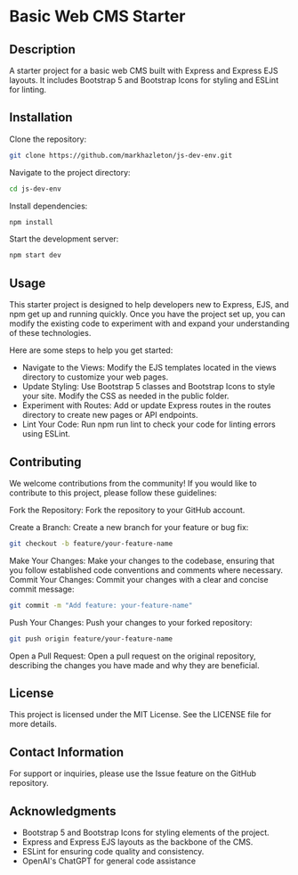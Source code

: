 # Basic Web CMS Starter

## Description

A starter project for a basic web CMS built with Express and Express EJS layouts. It includes Bootstrap 5 and Bootstrap Icons for styling and ESLint for linting.

## Installation

Clone the repository:

```bash
git clone https://github.com/markhazleton/js-dev-env.git
```

Navigate to the project directory:

```bash
cd js-dev-env
```

Install dependencies:

```bash
npm install
```

Start the development server:

```bash
npm start dev
```

## Usage
This starter project is designed to help developers new to Express, EJS, and npm get up and running quickly. Once you have the project set up, you can modify the existing code to experiment with and expand your understanding of these technologies.

Here are some steps to help you get started:

- Navigate to the Views: Modify the EJS templates located in the views directory to customize your web pages.
- Update Styling: Use Bootstrap 5 classes and Bootstrap Icons to style your site. Modify the CSS as needed in the public folder.
- Experiment with Routes: Add or update Express routes in the routes directory to create new pages or API endpoints.
- Lint Your Code: Run npm run lint to check your code for linting errors using ESLint.

## Contributing

We welcome contributions from the community! If you would like to contribute to this project, please follow these guidelines:

Fork the Repository: Fork the repository to your GitHub account.

Create a Branch: Create a new branch for your feature or bug fix:

```sh
git checkout -b feature/your-feature-name
```

Make Your Changes: Make your changes to the codebase, ensuring that you follow established code conventions and comments where necessary.
Commit Your Changes: Commit your changes with a clear and concise commit message:

```bash
git commit -m "Add feature: your-feature-name"

```

Push Your Changes: Push your changes to your forked repository:

```bash
git push origin feature/your-feature-name
```

Open a Pull Request: Open a pull request on the original repository, describing the changes you have made and why they are beneficial.

## License

This project is licensed under the MIT License. See the LICENSE file for more details.

## Contact Information

For support or inquiries, please use the Issue feature on the GitHub repository.

## Acknowledgments

- Bootstrap 5 and Bootstrap Icons for styling elements of the project.
- Express and Express EJS layouts as the backbone of the CMS.
- ESLint for ensuring code quality and consistency.
- OpenAI's ChatGPT for general code assistance
